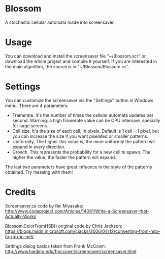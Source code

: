 # Blossom

A stochastic cellular automata made into screensaver.

# Usage

You can download and install the screensaver file "~/Blossom.scr" or download the whole project and compile it yourself. If you are interested in the main algorithm, the source is in "~/Blossom/Blossom.cs".

# Settings

You can customize the screensaver via the "Settings" button in Windows menu. There are 4 parameters:

- Framerate. It's the number of times the cellular automata updates per second. Warning: a high framerate value can be CPU intensive, specially for large screens.
- Cell size. It's the size of each cell, in pixels. Default is 1 cell = 1 pixel, but you can increase the size if you want pixelated or smaller patterns.
- Uniformity. The higher this value is, the more uniformly the pattern will expand in every direction.
- Growth. This represents the probability for a new cell to spawn. The higher the value, the faster the pattern will expand.

The last two parameters have great influence in the style of the patterns obtained. Try messing with them!

# Credits

Screensaver.cs code by Rei Miyasaka: http://www.codeproject.com/Articles/14081/Write-a-Screensaver-that-Actually-Works

Blossom.ColorFromHSB() original code by Chris Jackson: https://blogs.msdn.microsoft.com/cjacks/2006/04/12/converting-from-hsb-to-rgb-in-net/

Settings dialog basics taken from Frank McCown: http://www.harding.edu/fmccown/screensaver/screensaver.html
